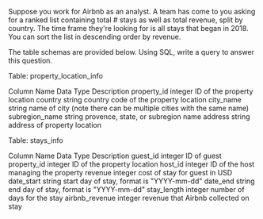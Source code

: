 Suppose you work for Airbnb as an analyst. A team has come to you asking for a ranked list containing total # stays as well as total revenue, split by country. The time frame they're looking for is all stays that began in 2018. You can sort the list in descending order by revenue.


    
The table schemas are provided below. Using SQL, write a query to answer this question.


    
    
Table: property_location_info


    
Column Name	Data Type	Description
property_id	integer	ID of the property location
country	string	country code of the property location
city_name	string	name of city (note there can be multiple cities with the same name)
subregion_name	string	provence, state, or subregion name
address	string	address of property location

    

    
Table: stays_info


    
Column Name	Data Type	Description
guest_id	integer	ID of guest
property_id	integer	ID of the property location
host_id	integer	ID of the host managing the property
revenue	integer	cost of stay for guest in USD
date_start	string	start day of stay, format is "YYYY-mm-dd"
date_end	string	end day of stay, format is "YYYY-mm-dd"
stay_length	integer	number of days for the stay
airbnb_revenue	integer	revenue that Airbnb collected on stay

